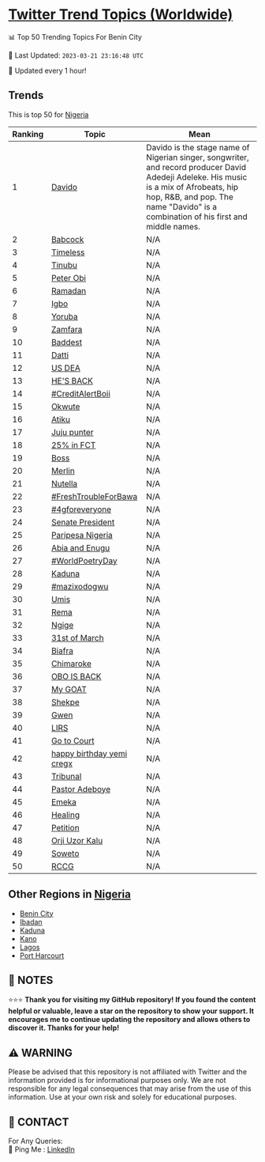 [Twitter Trend Topics (Worldwide)](https://github.com/ErcinDedeoglu/Twitter-Trend-Topics)
==========


📊 Top 50 Trending Topics For Benin City

📆 Last Updated: `2023-03-21 23:16:48 UTC`

🔧 Updated every 1 hour!


## Trends

This is top 50 for [Nigeria](</Nigeria>)

| Ranking | Topic | Mean |
| ------- | ------------ | ------------ |
| 1 | [Davido](http://twitter.com/search?q=Davido) | Davido is the stage name of Nigerian singer, songwriter, and record producer David Adedeji Adeleke. His music is a mix of Afrobeats, hip hop, R&B, and pop. The name "Davido" is a combination of his first and middle names. |
| 2 | [Babcock](http://twitter.com/search?q=Babcock) | N/A |
| 3 | [Timeless](http://twitter.com/search?q=Timeless) | N/A |
| 4 | [Tinubu](http://twitter.com/search?q=Tinubu) | N/A |
| 5 | [Peter Obi](http://twitter.com/search?q=Peter+Obi) | N/A |
| 6 | [Ramadan](http://twitter.com/search?q=Ramadan) | N/A |
| 7 | [Igbo](http://twitter.com/search?q=Igbo) | N/A |
| 8 | [Yoruba](http://twitter.com/search?q=Yoruba) | N/A |
| 9 | [Zamfara](http://twitter.com/search?q=Zamfara) | N/A |
| 10 | [Baddest](http://twitter.com/search?q=Baddest) | N/A |
| 11 | [Datti](http://twitter.com/search?q=Datti) | N/A |
| 12 | [US DEA](http://twitter.com/search?q=US+DEA) | N/A |
| 13 | [HE'S BACK](http://twitter.com/search?q=HE%27S+BACK) | N/A |
| 14 | [#CreditAlertBoii](http://twitter.com/search?q=%23CreditAlertBoii) | N/A |
| 15 | [Okwute](http://twitter.com/search?q=Okwute) | N/A |
| 16 | [Atiku](http://twitter.com/search?q=Atiku) | N/A |
| 17 | [Juju punter](http://twitter.com/search?q=Juju+punter) | N/A |
| 18 | [25% in FCT](http://twitter.com/search?q=25%25+in+FCT) | N/A |
| 19 | [Boss](http://twitter.com/search?q=Boss) | N/A |
| 20 | [Merlin](http://twitter.com/search?q=Merlin) | N/A |
| 21 | [Nutella](http://twitter.com/search?q=Nutella) | N/A |
| 22 | [#FreshTroubleForBawa](http://twitter.com/search?q=%23FreshTroubleForBawa) | N/A |
| 23 | [#4gforeveryone](http://twitter.com/search?q=%234gforeveryone) | N/A |
| 24 | [Senate President](http://twitter.com/search?q=Senate+President) | N/A |
| 25 | [Paripesa Nigeria](http://twitter.com/search?q=Paripesa+Nigeria) | N/A |
| 26 | [Abia and Enugu](http://twitter.com/search?q=Abia+and+Enugu) | N/A |
| 27 | [#WorldPoetryDay](http://twitter.com/search?q=%23WorldPoetryDay) | N/A |
| 28 | [Kaduna](http://twitter.com/search?q=Kaduna) | N/A |
| 29 | [#mazixodogwu](http://twitter.com/search?q=%23mazixodogwu) | N/A |
| 30 | [Umis](http://twitter.com/search?q=Umis) | N/A |
| 31 | [Rema](http://twitter.com/search?q=Rema) | N/A |
| 32 | [Ngige](http://twitter.com/search?q=Ngige) | N/A |
| 33 | [31st of March](http://twitter.com/search?q=31st+of+March) | N/A |
| 34 | [Biafra](http://twitter.com/search?q=Biafra) | N/A |
| 35 | [Chimaroke](http://twitter.com/search?q=Chimaroke) | N/A |
| 36 | [OBO IS BACK](http://twitter.com/search?q=OBO+IS+BACK) | N/A |
| 37 | [My GOAT](http://twitter.com/search?q=My+GOAT) | N/A |
| 38 | [Shekpe](http://twitter.com/search?q=Shekpe) | N/A |
| 39 | [Gwen](http://twitter.com/search?q=Gwen) | N/A |
| 40 | [LIRS](http://twitter.com/search?q=LIRS) | N/A |
| 41 | [Go to Court](http://twitter.com/search?q=Go+to+Court) | N/A |
| 42 | [happy birthday yemi cregx](http://twitter.com/search?q=happy+birthday+yemi+cregx) | N/A |
| 43 | [Tribunal](http://twitter.com/search?q=Tribunal) | N/A |
| 44 | [Pastor Adeboye](http://twitter.com/search?q=Pastor+Adeboye) | N/A |
| 45 | [Emeka](http://twitter.com/search?q=Emeka) | N/A |
| 46 | [Healing](http://twitter.com/search?q=Healing) | N/A |
| 47 | [Petition](http://twitter.com/search?q=Petition) | N/A |
| 48 | [Orji Uzor Kalu](http://twitter.com/search?q=Orji+Uzor+Kalu) | N/A |
| 49 | [Soweto](http://twitter.com/search?q=Soweto) | N/A |
| 50 | [RCCG](http://twitter.com/search?q=RCCG) | N/A |



## Other Regions in [Nigeria](</Nigeria>)

* [Benin City](</Nigeria/Benin City.md>)
* [Ibadan](</Nigeria/Ibadan.md>)
* [Kaduna](</Nigeria/Kaduna.md>)
* [Kano](</Nigeria/Kano.md>)
* [Lagos](</Nigeria/Lagos.md>)
* [Port Harcourt](</Nigeria/Port Harcourt.md>)



## 📝 NOTES

⭐⭐⭐ **Thank you for visiting my GitHub repository! If you found the content helpful or valuable, leave a star on the repository to show your support. It encourages me to continue updating the repository and allows others to discover it. Thanks for your help!**


## ⚠️ WARNING

Please be advised that this repository is not affiliated with Twitter and the information provided is for informational purposes only. We are not responsible for any legal consequences that may arise from the use of this information. Use at your own risk and solely for educational purposes.


## 📨 CONTACT

 For Any Queries:  
            🏓 Ping Me : [LinkedIn](https://www.linkedin.com/in/ercindedeoglu/)

